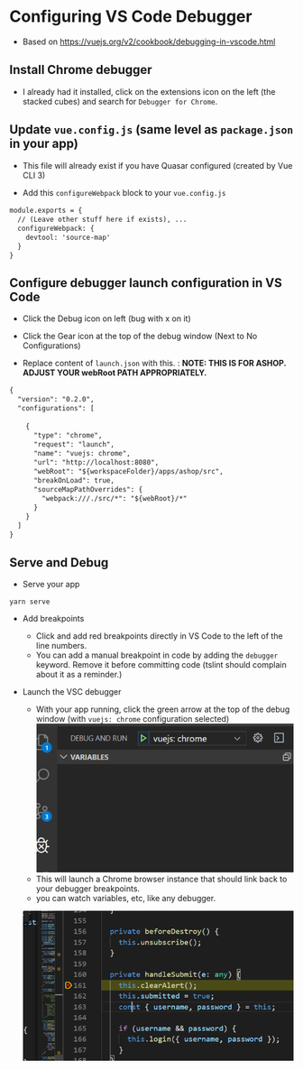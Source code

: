 # Configuring VS Code Debugger

- Based on https://vuejs.org/v2/cookbook/debugging-in-vscode.html

## Install Chrome debugger

- I already had it installed, click on the extensions icon on the left (the stacked cubes) and search for `Debugger for Chrome`.

## Update `vue.config.js` (same level as `package.json` in your app)

- This file will already exist if you have Quasar configured (created by Vue CLI 3)

- Add this `configureWebpack` block to your `vue.config.js`

```
module.exports = {
  // (Leave other stuff here if exists), ...
  configureWebpack: {
    devtool: 'source-map'
  }
}
```

## Configure debugger launch configuration in VS Code

- Click the Debug icon on left (bug with x on it)

- Click the Gear icon at the top of the debug window (Next to No Configurations)
  
- Replace content of `launch.json` with this. :
  **NOTE: THIS IS FOR ASHOP. ADJUST YOUR webRoot PATH APPROPRIATELY.**
```
{
  "version": "0.2.0",
  "configurations": [
    
    {
      "type": "chrome",
      "request": "launch",
      "name": "vuejs: chrome",
      "url": "http://localhost:8080",
      "webRoot": "${workspaceFolder}/apps/ashop/src",
      "breakOnLoad": true,
      "sourceMapPathOverrides": {
        "webpack:///./src/*": "${webRoot}/*"
      }
    }
  ]
}

```

## Serve and Debug

- Serve your app

```
yarn serve
```

- Add breakpoints
  - Click and add red breakpoints directly in VS Code to the left of the line numbers.
  - You can add a manual breakpoint in code by adding the `debugger` keyword. Remove it before committing code (tslint should complain about it as a reminder.)

- Launch the VSC debugger
  - With your app running, click the green arrow at the top of the debug window (with `vuejs: chrome` configuration selected)
  ![Run Debugger](images/run_debugger.png)
  - This will launch a Chrome browser instance that should link back to your debugger breakpoints.
  - you can watch variables, etc, like any debugger.
  
  ![Debugger In Action](images/debugger.png)
 
